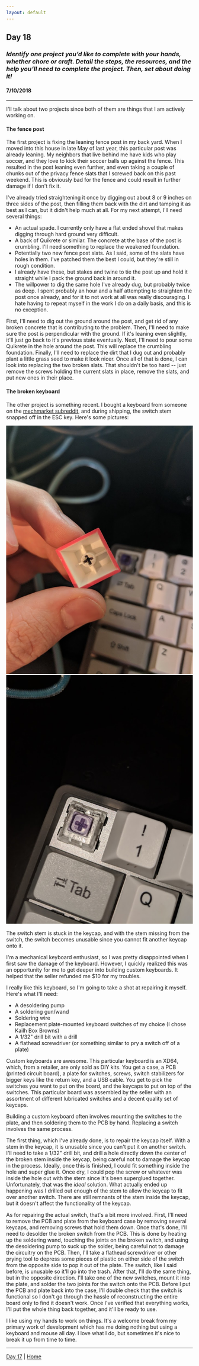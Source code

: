 ```yaml
---
layout: default
---
```


## Day 18
### *Identify one project you’d like to complete with your hands, whether chore or craft. Detail the steps, the resources, and the help you’ll need to complete the project. Then, set about doing it!*
#### 7/10/2018

---

I'll talk about two projects since both of them are things that I am actively working on.

#### The fence post
The first project is fixing the leaning fence post in my back yard. When I moved into this house in late May of last year, this particular post was already leaning. My neighbors that live behind me have kids who play soccer, and they love to kick their soccer balls up against the fence. This resulted in the post leaning even further, and even taking a couple of chunks out of the privacy fence slats that I screwed back on this past weekend. This is obviously bad for the fence and could result in further damage if I don't fix it.

I've already tried straightening it once by digging out about 8 or 9 inches on three sides of the post, then filling them back with the dirt and tamping it as best as I can, but it didn't help much at all. For my next attempt, I'll need several things:

 - An actual spade. I currently only have a flat ended shovel that makes digging through hard ground very difficult.
 - A back of Quikrete or similar. The concrete at the base of the post is crumbling. I'll need something to replace the weakened foundation.
 - Potentially two new fence post slats. As I said, some of the slats have holes in them. I've patched them the best I could, but they're still in rough condition.
 - I already have these, but stakes and twine to tie the post up and hold it straight while I pack the ground back in around it.
 - The willpower to dig the same hole I've already dug, but probably twice as deep. I spent probably an hour and a half attempting to straighten the post once already, and for it to not work at all was really discouraging. I hate having to repeat myself in the work I do on a daily basis, and this is no exception.

First, I'll need to dig out the ground around the post, and get rid of any broken concrete that is contributing to the problem. Then, I'll need to make sure the post is perpendicular with the ground. If it's leaning even slightly, it'll just go back to it's previous state eventually. Next, I'll need to pour some Quikrete in the hole around the post. This will replace the crumbling foundation. Finally, I'll need to replace the dirt that I dug out and probably plant a little grass seed to make it look nicer. Once all of that is done, I can look into replacing the two broken slats. That shouldn't be too hard -- just remove the screws holding the current slats in place, remove the slats, and put new ones in their place.

#### The broken keyboard

The other project is something recent. I bought a keyboard from someone on the [mechmarket subreddit](https://www.reddit.com/r/mechmarket), and during shipping, the switch stem snapped off in the ESC key. Here's some pictures:

![Broken Keycap](./images/broken-keycap.jpg)
![Broken Switch](./images/broken-stem.jpg)

The switch stem is stuck in the keycap, and with the stem missing from the switch, the switch becomes unusable since you cannot fit another keycap onto it.

I'm a mechanical keyboard enthusiast, so I was pretty disappointed when I first saw the damage of the keyboard. However, I quickly realized this was an opportunity for me to get deeper into building custom keyboards. It helped that the seller refunded me $10 for my troubles.

I really like this keyboard, so I'm going to take a shot at repairing it myself. Here's what I'll need:

 - A desoldering pump
 - A soldering gun/wand
 - Soldering wire
 - Replacement plate-mounted keyboard switches of my choice (I chose Kailh Box Browns)
 - A 1/32" drill bit with a drill
 - A flathead screwdriver (or something similar to pry a switch off of a plate)

Custom keyboards are awesome. This particular keyboard is an XD64, which, from a retailer, are only sold as DIY kits. You get a case, a PCB (printed circuit board), a plate for switches, screws, switch stabilizers for bigger keys like the return key, and a USB cable. You get to pick the switches you want to put on the board, and the keycaps to put on top of the switches. This particular board was assembled by the seller with an assortment of different lubricated switches and a decent quality set of keycaps.

Building a custom keyboard often involves mounting the switches to the plate, and then soldering them to the PCB by hand. Replacing a switch involves the same process.

The first thing, which I've already done, is to repair the keycap itself. With a stem in the keycap, it is unusable since you can't put it on another switch. I'll need to take a 1/32" drill bit, and drill a hole directly down the center of the broken stem inside the keycap, being careful not to damage the keycap in the process. Ideally, once this is finished, I could fit something inside the hole and super glue it. Once dry, I could pop the screw or whatever was inside the hole out with the stem since it's been superglued together. Unfortunately, that was the *ideal* solution. What actually ended up happening was I drilled out enough of the stem to allow the keycap to fit over another switch. There are still remnants of the stem inside the keycap, but it doesn't affect the functionality of the keycap.

As for repairing the actual switch, that's a bit more involved. First, I'll need to remove the PCB and plate from the keyboard case by removing several keycaps, and removing screws that hold them down. Once that's done, I'll need to desolder the broken switch from the PCB. This is done by heating up the soldering wand, touching the joints on the broken switch, and using the desoldering pump to suck up the solder, being careful not to damage the circuitry on the PCB. Then, I'll take a flathead screwdriver or other prying tool to depress some pieces of plastic on either side of the switch from the opposite side to pop it out of the plate. The switch, like I said before, is unusable so it'll go into the trash. After that, I'll do the same thing, but in the opposite direction. I'll take one of the new switches, mount it into the plate, and solder the two joints for the switch onto the PCB. Before I put the PCB and plate back into the case, I'll double check that the switch is functional so I don't go through the hassle of reconstructing the entire board only to find it doesn't work. Once I've verified that everything works, I'll put the whole thing back together, and it'll be ready to use.

I like using my hands to work on things. It's a welcome break from my primary work of development which has me doing nothing but using a keyboard and mouse all day. I love what I do, but sometimes it's nice to break it up from time to time.

---
[Day 17](./day-17) | [Home](./)